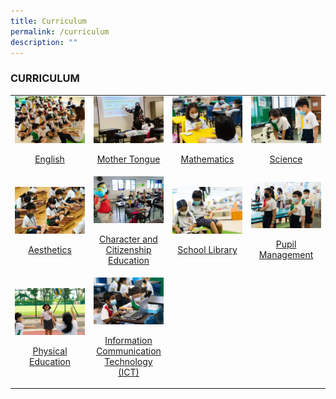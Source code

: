 ```yaml
---
title: Curriculum
permalink: /curriculum
description: ""
---
```

### CURRICULUM

<table width="100%">
	<tbody><tr>
		<td width="25%">
			<a href="">
				<img src="/images/DSC00220.jpg">
				<p align="center"> English </p>
			</a>
		</td>
		<td width="25%">
			<a href="">
				<img src="/images/DSC00304.jpg">
				<p align="center"> Mother Tongue </p>
			</a>
		</td>
		<td width="25%">
			<a href="">
				<img src="/images/DSC00138.jpg">
				<p align="center"> Mathematics </p>
			</a>
		</td>
		<td width="25%">
			<a href="">
				<img src="/images/DSC00567.jpg">
				<p align="center"> Science </p>
			</a>
		</td>
	</tr>
	<tr>
		<td>
			<a href="">
				<img src="/images/DSC00693.jpg">
				<p align="center"> Aesthetics </p>
			</a>
		</td>
		<td>
			<a href="">
				<img src="/images/DSB09868.jpg">
				<p align="center"> Character and Citizenship Education </p>
			</a>
		</td>
		<td>
			<a href="">
				<img src="/images/DSC00372.jpg">
				<p align="center"> School Library </p>
			</a>
		</td>
		<td>
			<a href="">
				<img src="/images/DSC00299.jpg">
				<p align="center"> Pupil Management </p>
			</a>
		</td>
	</tr>
	<tr>
		<td>
			<a href="">
				<img src="/images/DSC00541.jpg">
				<p align="center"> Physical Education </p>
			</a>
		</td>
		<td>
			<a href="">
				<img src="/images/DSC09565.jpg">
				<p align="center"> Information Communication Technology (ICT) </p>
			</a>
		</td>
		<td>		</td>
		<td>		</td>
	</tr>
</tbody></table>